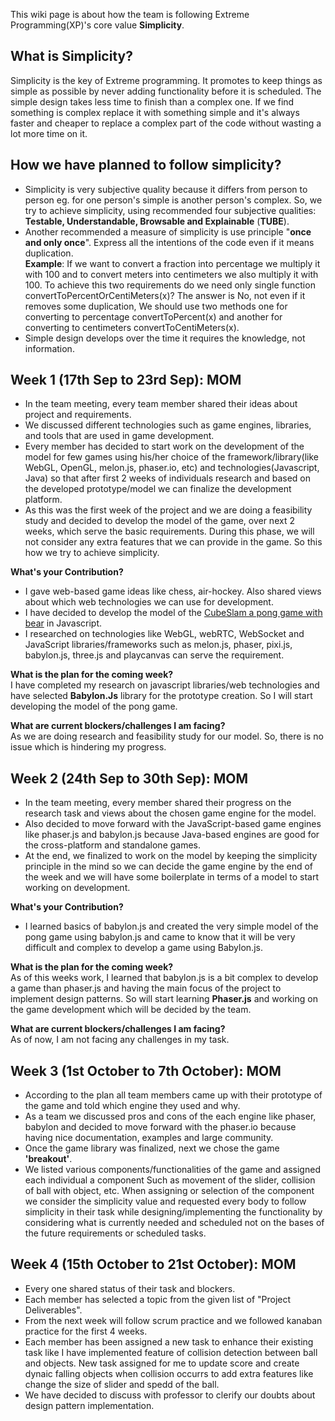 This wiki page is about how the team is following Extreme Programming(XP)'s core value **Simplicity**.  
## What is Simplicity?  
Simplicity is the key of Extreme programming. It promotes to keep things as simple as possible by never adding functionality before it is scheduled. The simple design takes less time to finish than a complex one. If we find something is complex replace it with something simple and it's always faster and cheaper to replace a complex part of the code without wasting a lot more time on it.  
  
## How we have planned to follow simplicity?
* Simplicity is very subjective quality because it differs from person to person eg. for one person's simple is another person's complex. So, we try to achieve simplicity, using recommended four subjective qualities: **Testable, Understandable, Browsable and Explainable** (**TUBE**).   
* Another recommended a measure of simplicity is use principle "**once and only once**". Express all the intentions of the code even if it means duplication.  
**Example**: If we want to convert a fraction into percentage we multiply it with 100 and to convert meters into centimeters we also multiply it with 100. To achieve this two requirements do we need only single function convertToPercentOrCentiMeters(x)? The answer is No, not even if it removes some duplication, We should use two methods one for converting to percentage convertToPercent(x) and another for converting to centimeters convertToCentiMeters(x).  
* Simple design develops over the time it requires the knowledge, not information.

## Week 1 (17th Sep to 23rd Sep): MOM
* In the team meeting, every team member shared their ideas about project and requirements.
* We discussed different technologies such as game engines, libraries, and tools that are used in game development.
* Every member has decided to start work on the development of the model for few games using his/her choice of the framework/library(like WebGL, OpenGL, melon.js, phaser.io, etc) and technologies(Javascript, Java) so that after first 2 weeks of individuals research and based on the developed prototype/model we can finalize the development platform.
* As this was the first week of the project and we are doing a feasibility study and decided to develop the model of the game, over next 2 weeks, which serve the basic requirements. During this phase, we will not consider any extra features that we can provide in the game. So this how we try to achieve simplicity.

**What's your Contribution?**
* I gave web-based game ideas like chess, air-hockey. Also shared views about which web technologies we can use for development.
* I have decided to develop the model of the [CubeSlam a pong game with bear](http://www.cubeslam.com) in Javascript. 
* I researched on technologies like WebGL, webRTC, WebSocket and JavaScript libraries/frameworks such as melon.js, phaser, pixi.js, babylon.js, three.js and playcanvas can serve the requirement.   

**What is the plan for the coming week?**  
I have completed my research on javascript libraries/web technologies and have selected **Babylon.Js** library for the prototype creation. So I  will start developing the model of the pong game.  
  
**What are current blockers/challenges I am facing?**  
As we are doing research and feasibility study for our model. So, there is no issue which is hindering my progress.  

## Week 2 (24th Sep to 30th Sep): MOM
* In the team meeting, every member shared their progress on the research task and views about the chosen game engine for the model.
* Also decided to move forward with the JavaScript-based game engines like phaser.js and babylon.js because Java-based engines are good for the cross-platform and standalone games.
* At the end, we finalized to work on the model by keeping the simplicity principle in the mind so we can decide the game engine by the end of the week and we will have some boilerplate in terms of a model to start working on development.

**What's your Contribution?**  
* I learned basics of babylon.js and created the very simple model of the pong game using babylon.js and came to know that it will be very difficult and complex to develop a game using Babylon.js.


**What is the plan for the coming week?**  
As of this weeks work, I learned that babylon.js is a bit complex to develop a game than phaser.js and having the main focus of the project to implement design patterns. So will start learning **Phaser.js** and working on the game development which will be decided by the team.
  
**What are current blockers/challenges I am facing?**    
As of now, I am not facing any challenges in my task.

## Week 3 (1st October to 7th October): MOM
* According to the plan all team members came up with their prototype of the game and told which engine they used and why.  
* As a team we discussed pros and cons of the each engine like phaser, babylon and decided to move forward with the phaser.io   because having nice documentation, examples and large community.  
* Once the game library was finalized, next we chose the game **'breakout'**.  
* We listed various components/functionalities of the game and assigned each individual a component Such as movement of the slider, collision of ball with object, etc. When assigning or selection of the component we consider the simplicity value and requested every body to follow simplicity in their task while designing/implementing the functionality by considering what is currently needed and scheduled not on the bases of the future requirements or scheduled tasks.

## Week 4 (15th October to 21st October): MOM
* Every one shared status of their task and blockers.
* Each member has selected a topic from the given list of "Project Deliverables".
* From the next week will follow scrum practice and we followed kanaban practice for the first 4 weeks.
* Each member has been assigned a new task to enhance their existing task like I have implemented feature of collision detection between ball and objects. New task assigned for me to update score and create dynaic falling objects when collision occurrs to add extra features like change the size of slider and spedd of the ball.
* We have decided to discuss with professor to clerify our doubts about design pattern implementation.
